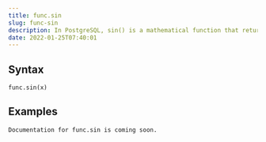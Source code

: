 ```yaml
---
title: func.sin
slug: func-sin
description: In PostgreSQL, sin() is a mathematical function that returns the trigonometric sine of the specified angle, as measured in radians
date: 2022-01-25T07:40:01
---
```



## Syntax



```
func.sin(x)
```


## Examples



```
Documentation for func.sin is coming soon.
```
